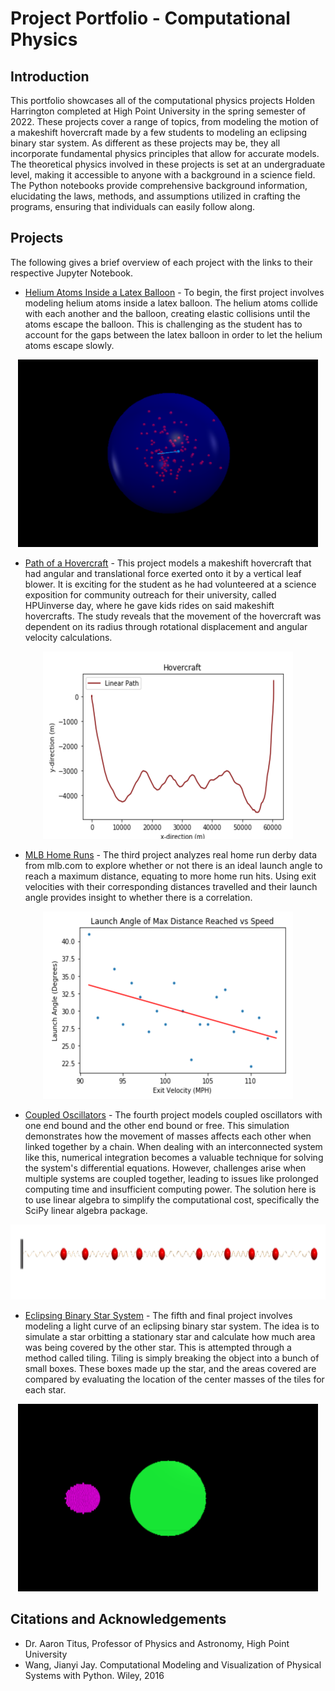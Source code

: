 # Project Portfolio - Computational Physics

## Introduction
This portfolio showcases all of the computational physics projects Holden Harrington completed at High Point University in the spring semester of 2022.  These projects cover a range of topics, from modeling the motion of a makeshift hovercraft made by a few students to modeling an eclipsing binary star system.  As different as these projects may be, they all incorporate fundamental physics principles that allow for accurate models.  The theoretical physics involved in these projects is set at an undergraduate level, making it accessible to anyone with a background in a science field.  The Python notebooks provide comprehensive background information, elucidating the laws, methods, and assumptions utilized in crafting the programs, ensuring that individuals can easily follow along.

## Projects
The following gives a brief overview of each project with the links to their respective Jupyter Notebook.

* [Helium Atoms Inside a Latex Balloon](https://github.com/Holden-Harrington/Final_Portfolio_Computational_Physics/blob/main/00-Project-Holden_Harrington.ipynb) - To begin, the first project involves modeling helium atoms inside a latex balloon.  The helium atoms collide with each another and the balloon, creating elastic collisions until the atoms escape the balloon.  This is challenging as the student has to account for the gaps between the latex balloon in order to let the helium atoms escape slowly.

<p align="center">
  <img 
    width="480"
    height="300"
    src="00-Picture.png"
  >
</p>

* [Path of a Hovercraft](https://github.com/Holden-Harrington/Final_Portfolio_Computational_Physics/blob/main/01-Project-Holden-Harrington.ipynb) -  This project models a makeshift hovercraft that had angular and translational force exerted onto it by a vertical leaf blower.  It is exciting for the student as he had volunteered at a science exposition for community outreach for their university, called HPUinverse day, where he gave kids rides on said makeshift hovercrafts. The study reveals that the movement of the hovercraft was dependent on its radius through rotational displacement and angular velocity calculations.

<p align="center">
  <img 
    width="400"
    height="300"
    src="01-Picture.png"
  >
</p>

* [MLB Home Runs](https://github.com/Holden-Harrington/Final_Portfolio_Computational_Physics/blob/main/02-project-Holden-Harrington.ipynb) - The third project analyzes real home run derby data from mlb.com to explore whether or not there is an ideal launch angle to reach a maximum distance, equating to more home run hits.  Using exit velocities with their corresponding distances travelled and their launch angle provides insight to whether there is a correlation.

<p align="center">
  <img 
    width="400"
    height="300"
    src="02-Picture.png"
  >
</p>

* [Coupled Oscillators](<https://github.com/Holden-Harrington/Final_Portfolio_Computational_Physics/blob/main/03-project-Holden-Harrington.ipynb>) - The fourth project models coupled oscillators with one end bound and the other end bound or free.  This simulation demonstrates how the movement of masses affects each other when linked together by a chain.  When dealing with an interconnected system like this, numerical integration becomes a valuable technique for solving the system's differential equations.  However, challenges arise when multiple systems are coupled together, leading to issues like prolonged computing time and insufficient computing power.  The solution here is to use linear algebra to simplify the computational cost, specifically the SciPy linear algebra package.

<p align="center">
  <img 
    width="770"
    height="120"
    src="03-Picture.png"
  >
</p>

* [Eclipsing Binary Star System](<https://github.com/Holden-Harrington/Final_Portfolio_Computational_Physics/blob/main/04-Project-Holden_Harrington.ipynb>) - The fifth and final project involves modeling a light curve of an eclipsing binary star system.  The idea is to simulate a star orbitting a stationary star and calculate how much area was being covered by the other star.  This is attempted through a method called tiling.  Tiling is simply breaking the object into a bunch of small boxes.  These boxes made up the star, and the areas covered are compared by evaluating the location of the center masses of the tiles for each star.

<p align="center">
  <img 
    width="480"
    height="300"
    src="04-Picture.png"
  >
</p>

## Citations and Acknowledgements
* Dr. Aaron Titus, Professor of Physics and Astronomy, High Point University
* Wang, Jianyi Jay. Computational Modeling and Visualization of Physical Systems with Python. Wiley, 2016
